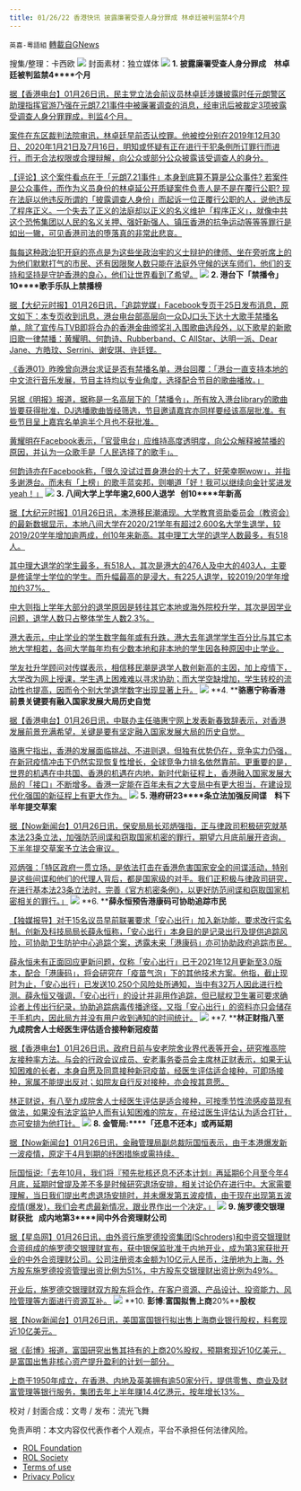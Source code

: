 ```yaml
---
title: 01/26/22 香港快讯 披露廉署受查人身分罪成 林卓廷被判监禁4个月
---
```

`英喜-粵語組` [轉載自GNews](https://gnews.org/zh-hans/1913791/)

搜集/整理：卡西欧
![](https://assets.gnews.org/wp-content/uploads/2022/01/0126fenmian.jpg)
封面素材：独立媒体
![](https://assets.gnews.org/wp-content/uploads/2022/01/Screen-Shot-2022-01-26-at-9.12.40-AM.png)
**1. ****披露廉署受查人身分罪成　林卓廷被判监禁****4****个月**

[据【香港电台】01月26日讯，民主党立法会前议员林卓廷涉嫌披露时任元朗警区助理指挥官游乃强在元朗7.21事件中被廉署调查的消息，经审讯后被裁定3项披露受调查人身分罪罪成，判监4个月。](https://news.rthk.hk/rthk/ch/component/k2/1630661-20220126.htm)

[案件在东区裁判法院审讯，林卓廷早前否认控罪。他被控分别在2019年12月30日、2020年1月21日及7月16日，明知或怀疑有正在进行干犯条例所订罪行而进行，而无合法权限或合理辩解，向公众或部分公众披露该受调查人的身分。](https://news.rthk.hk/rthk/ch/component/k2/1630661-20220126.htm)

[【评论】这个案件看点在于「元朗7.21事件」本身到底算不算是公众事件? 若案件是公众事件，而作为义员身份的林卓延公开质疑案件负责人是不是在覆行公职? 现在法庭以他违反所谓的「披露调查人身份」而起诉一位正覆行公职的人，说他违反了程序正义。一个失去了正义的法庭却以正义的名义维护「程序正义」，就像中共这个恐怖集团以人民的名义关押、强奸新强人、镇压香港的抗争运动等等等罪行是如出一辙，可见香港司法的堕落真的非常此悲哀。](https://news.rthk.hk/rthk/ch/component/k2/1630661-20220126.htm)

[每每这种政治犯开庭的亮点是为这些坐政治牢的义士辩护的律师、坐在旁听席上的为他们默默打气的市民、还有因限聚人数只能在法庭外守候的送车师们，他们的支持和坚持是守护香港的良心，他们让世界看到了希望。](https://news.rthk.hk/rthk/ch/component/k2/1630661-20220126.htm)
![](https://assets.gnews.org/wp-content/uploads/2022/01/Screen-Shot-2022-01-26-at-9.12.49-AM.png)
**2. ****港台下「禁播令」**** 10****歌手乐队上禁播榜**

[据【大纪元时报】01月26日讯，「追踪党媒」Facebook专页于25日发布消息，原文如下：本专页收到讯息，港台电台部高层向一众DJ口头下达十大歌手禁播名单，除了宣传与TVB即将合办的香港金曲颁奖礼入围歌曲选段外，以下歌星的新歌旧歌一律禁播：黄耀明、何韵诗、Rubberband、C AllStar、达明一派、Dear Jane、方皓玟、Serrini、谢安琪、许廷铿。](https://hk.epochtimes.com/news/2022-01-26/47083120)

[《香港01》昨晚曾向港台求证是否有禁播名单，港台回覆：「港台一直支持本地的中文流行音乐发展，节目主持均以专业角度，选择配合节目的歌曲播放。」](https://hk.epochtimes.com/news/2022-01-26/47083120)

[另据《明报》报道，据称是一名高层下的「禁播令」，所有放入港台library的歌曲皆要获得批准，DJ选播歌曲皆经筛选，节目邀请嘉宾亦同样要经该高层批准。有些节目呈上嘉宾名单逾半个月也不获批准。](https://hk.epochtimes.com/news/2022-01-26/47083120)

[黄耀明在Facebook表示，「官营电台」应维持高度透明度，向公众解释被禁播的原因，并认为一众歌手是「人民选择了的歌手」。](https://hk.epochtimes.com/news/2022-01-26/47083120)

[何韵诗亦在Facebook称，「很久没试过晋身港台的十大了，好荣幸啊wow」，并指多谢港台。而未有「上榜」的歌手蓝奕邦，则嘲道「好！我可以继续向金针奖进发yeah！」](https://hk.epochtimes.com/news/2022-01-26/47083120)
![](https://assets.gnews.org/wp-content/uploads/2022/01/Screen-Shot-2022-01-26-at-9.13.00-AM.png)
**3. ****八间大学上学年逾****2,600****人退学****   ****创****10****年新高**

[据【大纪元时报】01月26日讯，本港移民潮涌现。大学教育资助委员会（教资会）的最新数据显示，本地八间大学在2020/21学年有超过2,600名大学生退学，较2019/20学年增加逾两成，创10年来新高。其中理工大学的退学人数最多，有518人。](https://hk.epochtimes.com/news/2022-01-26/54653670)

[其中理大退学的学生最多，有518人，其次是港大的476人及中大的403人，主要是修读学士学位的学生。而升幅最高的是浸大，有225人退学，较2019/20学年增加约37%。](https://hk.epochtimes.com/news/2022-01-26/54653670)

[中大则指上学年大部分的退学原因是转往其它本地或海外院校升学，其次是因学业问题，退学人数只占整体学生人数2.3%。](https://hk.epochtimes.com/news/2022-01-26/54653670)

[港大表示，中止学业的学生数字每年或有升跌，港大去年退学学生百分比与其它本地大学相若，各间大学每年均有少数本地和非本地的学生因各种原因中止学业。](https://hk.epochtimes.com/news/2022-01-26/54653670)

[学友社升学顾问对传媒表示，相信移民潮是退学人数创新高的主因，加上疫情下，大学改为网上授课，学生遇上困难难以寻求协助；而大学空缺增加，学生转校的流动性也提高，因而令个别大学退学数字出现显著上升。](https://hk.epochtimes.com/news/2022-01-26/54653670)
![](https://assets.gnews.org/wp-content/uploads/2022/01/Screen-Shot-2022-01-26-at-9.13.10-AM.png)
**4. ****骆惠宁称香港前景关键要有融入国家发展大局历史自觉**

[据【香港电台】01月26日讯，中联办主任骆惠宁网上发表新春致辞表示，对香港发展前景充满希望，关键是要有坚定融入国家发展大局的历史自觉。](https://news.rthk.hk/rthk/ch/component/k2/1630715-20220126.htm)

[骆惠宁指出，香港的发展面临挑战、不进则退，但独有优势仍在，竞争实力仍强，在新冠疫情冲击下仍然实现恢复性增长，全球竞争力排名依然靠前。更重要的是，世界的机遇在中共国、香港的机遇在内地，新时代新征程上，香港融入国家发展大局的「接口」不断增多。香港一定能在百年未有之大变局中有更大担当，在建设现代化强国的新征程上有更大作为。](https://news.rthk.hk/rthk/ch/component/k2/1630715-20220126.htm)
![](https://assets.gnews.org/wp-content/uploads/2022/01/Screen-Shot-2022-01-26-at-9.13.20-AM.png)
**5. ****港府研****23****条立法加强反间谍　料下半年提交草案**

[据【Now新闻台】01月26日讯，保安局局长邓炳强指，正与律政司积极研究就基本法23条立法，加强防范间谍和窃取国家机密的罪行，期望六月底前展开咨询，下半年提交草案予立法会审议。](https://news.now.com/home/local/player?newsId=464491)

[邓炳强：「特区政府一贯立场，是依法打击在香港危害国家安全的间谍活动，特别是这些间谍和他们的代理人背后，都是国家级的对手。我们正积极与律政司研究，在进行基本法23条立法时，完善《官方机密条例》，以更好防范间谍和窃取国家机密相关的罪行。」](https://news.now.com/home/local/player?newsId=464491)
![](https://assets.gnews.org/wp-content/uploads/2022/01/Screen-Shot-2022-01-26-at-9.13.29-AM.png)
**6. ****薛永恒预告港康码可协助追踪市民**

[【独媒报导】对于15名议员早前联署要求「安心出行」加入新功能，要求改行实名制。创新及科技局局长薛永恒称，「安心出行」本身目的是记录出行及提供追踪风险，可协助卫生防护中心追踪个案，透露未来「港康码」亦可协助政府追踪市民。](https://www.inmediahk.net/node/政經/薛永恒預告港康碼可協助追蹤市民)

[薛永恒未有正面回应更新问题，仅称「安心出行」已于2021年12月更新至3.0版本，配合「港康码」，将会研究在「疫苗气泡」下的其他技术方案。他指，截止现时为止，「安心出行」已发送10,250个风险处所通知，当中有32万人因此进行检测。薛永恒又强调，「安心出行」的设计并非用作追踪，但已赋权卫生署可要求确诊者上传出行纪录，协助追踪病毒传播途径，又指「安心出行」的资料亦只会储存于手机内，因此局方并没有用户收到通知的时间统计。](https://www.inmediahk.net/node/政經/薛永恒預告港康碼可協助追蹤市民)
![](https://assets.gnews.org/wp-content/uploads/2022/01/Screen-Shot-2022-01-26-at-9.13.38-AM.png)
**7. ****林正财指八至九成院舍人士经医生评估适合接种新冠疫苗**

[据【香港电台】01月26日讯，政府日前与安老院舍业界代表等开会，研究推高院友接种率方法。与会的行政会议成员、安老事务委员会主席林正财表示，如果无认知困难的长者，本身自愿及同意接种新冠疫苗，经医生评估适合接种，可即场接种，家属不能提出反对；如院友自行反对接种，亦会按其意愿。](https://news.rthk.hk/rthk/ch/component/k2/1630704-20220126.htm)

[林正财说，有八至九成院舍人士经医生评估是适合接种，可按季节性流感疫苗现有做法，如果没有法定监护人而有认知困难的院友，在经过医生评估认为适合打针，亦可安排为他打针。](https://news.rthk.hk/rthk/ch/component/k2/1630704-20220126.htm)
![](https://assets.gnews.org/wp-content/uploads/2022/01/Screen-Shot-2022-01-26-at-9.13.48-AM.png)
**8. ****金管局****:****「还息不还本」或再延期**

[据【Now新闻台】01月26日讯，金融管理局副总裁阮国恒表示，由于本港爆发新一波疫情，原定于4月到期的纾困措施或需持续。](https://news.now.com/home/finance/player?newsId=464537)

[阮国恒说:「去年10月，我们将『预先批核还息不还本计划』再延期6个月至今年4月底，延期时曾提及差不多是时候研究退场安排，相关讨论仍在进行中。大家需要理解，当日我们提出考虑退场安排时，并未爆发第五波疫情，由于现在出现第五波疫情(爆发)，我们会考虑最新情况，跟业界作出一个决定。」](https://news.now.com/home/finance/player?newsId=464537)
![](https://assets.gnews.org/wp-content/uploads/2022/01/Screen-Shot-2022-01-26-at-9.14.24-AM.png)
**9. ****施罗德交银理财获批****   ****成内地第****3****间中外合资理财公司**

[据【星岛网】01月26日讯，由外资行施罗德投资集团(Schroders)和中资交银理财合资组成的施罗德交银理财宣布，获中银保监批准于内地开业，成为第3家获批开业的中外合资理财公司。公司注册资本金额为10亿元人民币，注册地为上海，外方股东施罗德投资管理出资比例为51%，中方股东交银理财出资比例为49%。](https://std.stheadline.com/realtime/article/1802681/即時-金融-施羅德交銀理財獲批-成內地第3間中外合資理財公司)

[开业后，施罗德交银理财双方股东将合作，在客户资源、产品设计、投资能力、风险管理等方面进行资源互补。](https://std.stheadline.com/realtime/article/1802681/即時-金融-施羅德交銀理財獲批-成內地第3間中外合資理財公司)
![](https://assets.gnews.org/wp-content/uploads/2022/01/Screen-Shot-2022-01-26-at-9.14.36-AM.png)
**10. ****彭博****:****富国拟售上商****20%****股权**

[据【Now新闻台】01月26日讯，美国富国银行拟出售上海商业银行股权，料套现近10亿美元。](https://news.now.com/home/finance/player?newsId=464510)

[据《彭博》报道，富国研究出售其持有的上商20%股权，预期套现近10亿美元，是富国出售非核心资产提升盈利的计划一部分。](https://news.now.com/home/finance/player?newsId=464510)

[上商于1950年成立，在香港、内地及英美拥有逾50家分行，提供零售、商业及财富管理等银行服务，集团去年上半年赚14.4亿港元，按年增长13%。](https://news.now.com/home/finance/player?newsId=464510)

校对 / 封面合成：文粤 / 发布：流光飞舞

 

免责声明：本文内容仅代表作者个人观点，平台不承担任何法律风险。

- [ROL Foundation](https://rolfoundation.org/)
- [ROL Society](https://rolsociety.org/)
- [Terms of use](https://gnews.org/terms-of-use-3/)
- [Privacy Policy](https://gnews.org/privacy-policy/)
